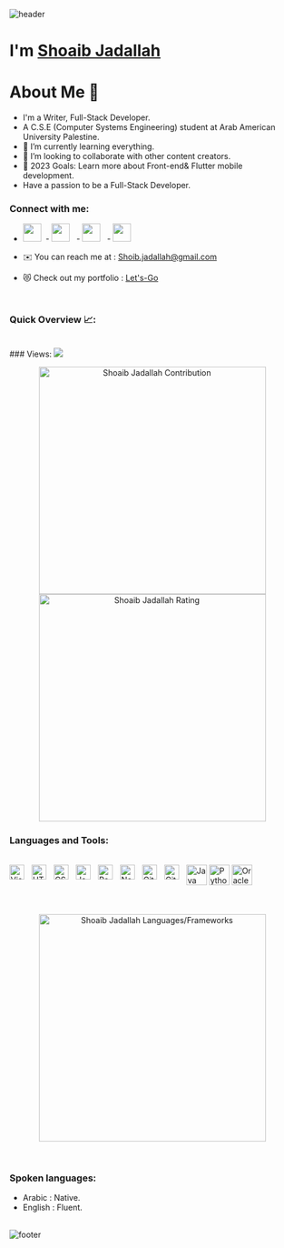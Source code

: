 ![header](https://capsule-render.vercel.app/api?type=waving&color=gradient&height=280&section=header&text=Hi%20there%20%F0%9F%91%8B&fontSize=90)
<br>

# I'm [Shoaib Jadallah][facebook]

<h1>About Me 📌</h1>


- I'm a Writer, Full-Stack Developer.
- A C.S.E (Computer Systems Engineering) student at Arab American University Palestine.
- 🌱 I’m currently learning everything.
- 👯 I’m looking to collaborate with other content creators.
- 🥅 2023 Goals: Learn more about Front-end& Flutter mobile development.
- Have a passion to be a Full-Stack Developer.

### Connect with me:

- <a href="https://twitter.com/shoibjadallh" target="_blank" rel="noreferrer"><img src="https://raw.githubusercontent.com/danielcranney/readme-generator/main/public/icons/socials/twitter.svg" width="32" height="32" /></a>&nbsp; - <a href="https://www.linkedin.com/in/shoaib-jadallah-0a1595230/?originalSubdomain=ps" target="_blank" rel="noreferrer"><img src="https://raw.githubusercontent.com/danielcranney/readme-generator/main/public/icons/socials/linkedin.svg" width="32" height="32" /></a>&nbsp;&nbsp; - <a href="https://www.instagram.com/Shoaib_Ja0allah/" target="_blank" rel="noreferrer"><img src="https://raw.githubusercontent.com/danielcranney/readme-generator/main/public/icons/socials/instagram.svg" width="32" height="32" /></a>&nbsp;&nbsp; - <a href="https://www.facebook.com/profile.php?id=100082226078414" target="_blank" rel="noreferrer"><img src="https://raw.githubusercontent.com/danielcranney/readme-generator/main/public/icons/socials/facebook.svg" width="32" height="32" /></a>

- ✉️ You can reach me at : <a href="mailto:shoib.jadallah@gmail.com" target="_blank" rel="noreferrer">Shoib.jadallah@gmail.com</a>

- 😻 Check out my portfolio : <a href="https://sh0aib-ja0allah.github.io/reactportfolio/" target="_blank" rel="noreferrer">Let's-Go</a>
<br />

### Quick Overview 📈:
<br />
### Views: <img src="https://profile-counter.glitch.me/Sh0aib-Ja0allah/count.svg"></img>
<p align = "center">
  <img src = "https://github-readme-stats.vercel.app/api?username=Sh0aib-Ja0allah&count_private=true&theme=dracula&hide_border=true" alt = "Shoaib Jadallah Contribution" width = 400 >
  <img src = "https://github-readme-streak-stats.herokuapp.com?user=Sh0aib-Ja0allah&theme=dracula&hide_border=true" alt = "Shoaib Jadallah Rating" width = 400 >
</p>

### Languages and Tools:
<br />
<img align="left" alt="Visual Studio Code" width="26px" src="https://cdn.jsdelivr.net/gh/devicons/devicon/icons/vscode/vscode-original.svg" style="padding-right:10px;" />
<img align="left" alt="HTML5" width="26px" src="https://cdn.jsdelivr.net/gh/devicons/devicon/icons/html5/html5-original.svg" style="padding-right:10px;" />
<img align="left" alt="CSS3" width="26px" src="https://cdn.jsdelivr.net/gh/devicons/devicon/icons/css3/css3-original.svg" style="padding-right:10px;" />
<img align="left" alt="JavaScript" width="26px" src="https://cdn.jsdelivr.net/gh/devicons/devicon/icons/javascript/javascript-original.svg" style="padding-right:10px;" />
<img align="left" alt="React" width="26px" src="https://cdn.jsdelivr.net/gh/devicons/devicon/icons/react/react-original.svg" style="padding-right:10px;" />
<img align="left" alt="Node.js" width="26px" src="https://cdn.jsdelivr.net/gh/devicons/devicon/icons/nodejs/nodejs-original.svg" style="padding-right:10px;" />
<img align="left" alt="Git" width="26px" src="https://cdn.jsdelivr.net/gh/devicons/devicon/icons/git/git-original.svg" style="padding-right:10px;" />
<img align="left" alt="GitHub" width="26px" src="https://user-images.githubusercontent.com/3369400/139447912-e0f43f33-6d9f-45f8-be46-2df5bbc91289.png" style="padding-right:10px;" />
<a href="https://www.oracle.com/java/" target="_blank" rel="noreferrer"><img src="https://raw.githubusercontent.com/danielcranney/readme-generator/main/public/icons/skills/java-colored.svg" width="36" height="36" alt="Java" /></a>
<a href="https://www.python.org/" target="_blank" rel="noreferrer"><img src="https://raw.githubusercontent.com/danielcranney/readme-generator/main/public/icons/skills/python-colored.svg" width="36" height="36" alt="Python" /></a>
<a href="https://www.oracle.com/uk/index.html" target="_blank" rel="noreferrer"><img src="https://raw.githubusercontent.com/danielcranney/readme-generator/main/public/icons/skills/oracle-colored.svg" width="36" height="36" alt="Oracle" /></a>

<br />
<br />
<br />

<p align = "center">
<img src = "https://github-readme-stats.vercel.app/api/top-langs?username=Sh0aib-Ja0allah&show_icons=true&count_private=true&locale=en&layout=compact&langs_count=10&hide_border=true&bg_color=282A36&title_color=DD6387&text_color=fff&icon_color=fff" alt = "Shoaib Jadallah Languages/Frameworks" width = 400 />
</p>

<br />

### Spoken languages:
- Arabic : Native.
- English : Fluent.
<br><br>

</details>

[website]: https://sh0aib-ja0allah.github.io/My-Portfolio/
[instagram]: https://www.instagram.com/Shoaib_Ja0allah/
[linkedin]: https://www.linkedin.com/in/shoaib-jadallah-0a1595230/?originalSubdomain=ps
[twitter]: https://twitter.com/shoibjadallh
[facebook]: https://www.facebook.com/profile.php?id=100082226078414
[let's-go]: https://sh0aib-ja0allah.github.io/My-Portfolio/

![footer](https://capsule-render.vercel.app/api?type=waving&color=gradient&height=150&section=footer)
